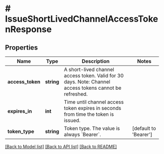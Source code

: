 # # IssueShortLivedChannelAccessTokenResponse

## Properties

Name | Type | Description | Notes
------------ | ------------- | ------------- | -------------
**access_token** | **string** | A short-lived channel access token. Valid for 30 days. Note: Channel access tokens cannot be refreshed. |
**expires_in** | **int** | Time until channel access token expires in seconds from time the token is issued. |
**token_type** | **string** | Token type. The value is always &#x60;Bearer&#x60;. | [default to 'Bearer']

[[Back to Model list]](../../README.md#models) [[Back to API list]](../../README.md#endpoints) [[Back to README]](../../README.md)
